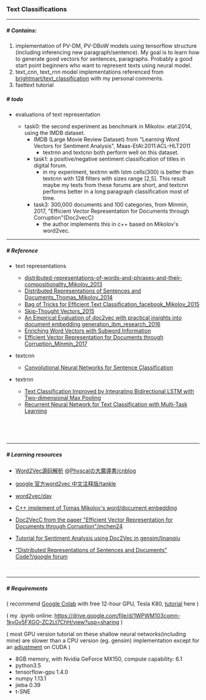 ### Text Classifications
------
##### # Contains:

1. implementation of PV-DM, PV-DBoW models using tensorflow  structure (including inferencing new paragraph/sentence). My goal is to learn how to generate good vectors for sentences, paragraphs. Probably a good start point beginners who want to represent texts using neural model.
2. text_cnn, text_rnn model implementations referenced from [brightmart/text_classification](https://github.com/brightmart/text_classification) with my personal comments.
3. fasttext tutorial

##### # todo

- evaluations of text representation

  - task0: the second experiment as benchmark in Mikolov. etal:2014, using the IMDB dataset.
    - IMDB (Large Movie Review Dataset) from "Learning Word Vectors for Sentiment Analysis", Maas-EtAl:2011:ACL-HLT2011 
      - textrnn and textcnn both perform well on this dataset.
    - task1: a positive/negative sentiment classification of titles in digital forum.
        - in my experiment, textrnn with lstm cells(300) is better than textcnn with 128 filters with sizes range [2,5]. This result maybe my texts from these forums are short, and textcnn performs better in a long paragraph classification most of time. 
    - task3: 300,000 documents and 100 categories, from Minmin, 2017, "Efficient Vector Representation for Documents through Corruption"(Doc2vecC)
        - the author implements this in c++ based on Mikolov's word2vec. 

------

##### # Reference

- text representations
  - [distributed-representations-of-words-and-phrases-and-their-compositionality_Mikolov_2013](https://arxiv.org/abs/1310.4546.pdf)
  - [Distributed Representations of Sentences and Documents_Thomas_Mikolov_2014](https://arxiv.org/pdf/1405.4053.pdf)
  - [Bag of Tricks for Efﬁcient Text Classiﬁcation_facebook_Mikolov_2015](https://arxiv.org/pdf/1607.01759.pdf)
  - [Skip-Thought Vectors_2015](https://arxiv.org/pdf/1506.06726.pdf)
  - [An Empirical Evaluation of doc2vec with practical insights into document embedding generation_ibm_research_2016](https://arxiv.org/pdf/1607.05368.pdf)
  - [Enriching Word Vectors with Subword Information](https://arxiv.org/pdf/1607.04606.pdf)
  - [Efficient Vector Representation for Documents through Corruption_Minmin_2017](https://arxiv.org/pdf/1707.02377.pdf)

- textcnn

  - [Convolutional Neural Networks for Sentence Classification](https://arxiv.org/pdf/1408.5882.pdf)

- textrnn

  - [Text Classification Improved by Integrating Bidirectional LSTM with Two-dimensional Max Pooling](https://arxiv.org/pdf/1611.06639.pdf)
  - [Recurrent Neural Network for Text Classification with Multi-Task Learning](https://www.ijcai.org/Proceedings/16/Papers/408.pdf)

  ​

  ​

---

##### # Learning resources

- [Word2Vec源码解析](http://www.cnblogs.com/neopenx/p/4571996.html)   @[Physcalの大魔導書/cnblog](http://www.cnblogs.com/neopenx/)


- [google 官方word2vec 中文注释版/tankle](https://github.com/tankle/word2vec)

- [word2vec/dav](https://github.com/dav/word2vec)

- [C++ implement of Tomas Mikolov's word/document embedding](https://github.com/hiyijian/doc2vec)

- [Doc2VecC from the paper "Efficient Vector Representation for Documents through Corruption"/mchen24](https://github.com/mchen24/iclr2017)

- [Tutorial for Sentiment Analysis using Doc2Vec in gensim/linanqiu](https://github.com/linanqiu/word2vec-sentiments)

- ["Distributed Representations of Sentences and Documents" Code?/google forum](https://groups.google.com/forum/#!msg/word2vec-toolkit/Q49FIrNOQRo/J6KG8mUj45sJ)

  ​

------



##### **# Requirements**

( recommend [Google Colab](https://colab.research.google.com) with free 12-hour GPU, Tesla K80, [tutorial](https://medium.com/deep-learning-turkey/google-colab-free-gpu-tutorial-e113627b9f5d) here )

( my .ipynb online: https://drive.google.com/file/d/1WPWM103comn-1kyGv5FXGO-ZC2Lt7ChH/view?usp=sharing )

( most GPU version tutorial on these shallow neural networks(including mine) are slower than a CPU version (eg. gensim) implementation except for an [adjustment](https://github.com/phunterlau/word2vec_cbow) on CUDA )

- 8GB memory, with Nvidia GeForce MX150, compute capability: 6.1
- python3.5
- tensorflow-gpu 1.4.0
- numpy 1.13.1
- jieba 0.39
- t-SNE